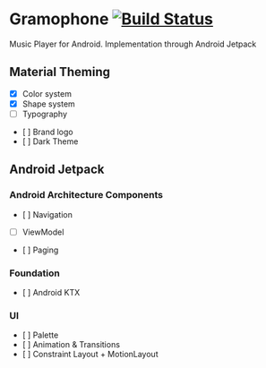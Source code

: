 # Gramophone [![Build Status](https://travis-ci.org/serbelga/Gramophone.svg?branch=master)](https://travis-ci.org/serbelga/Gramophone)

Music Player for Android. Implementation through Android Jetpack

## Material Theming
- [x] Color system
- [x] Shape system
- [ ] Typography
- [ ] Brand logo
- [ ] Dark Theme

## Android Jetpack

### Android Architecture Components
- [ ] Navigation
- [ ] ViewModel
- [ ] Paging

### Foundation
- [ ] Android KTX

### UI
- [ ] Palette
- [ ] Animation & Transitions
- [ ] Constraint Layout + MotionLayout
